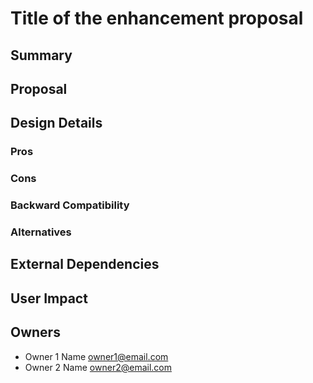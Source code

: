 # Title of the enhancement proposal

<!-- Add link to issue/epic if available -->

## Summary

<!-- Add brief summary of enhancement proposal. -->

## Proposal

<!-- Detailed information about the enhancement proposal. Add any subsections if needed. -->

## Design Details

<!-- Detailed design of the proposal. This should include any yamls, CRDs, data structures, APIs etc. Add/remove any subsections
if needed -->

### Pros
<!-- Benefits of going with this proposal  -->

### Cons
<!-- Drawbacks of going with this proposal. -->

### Backward Compatibility

<!-- Any backward compatibility concerns -->

### Alternatives

<!-- Any alternatives to consider with pros and cons, if applicable. -->

## External Dependencies

<!-- Any external dependencies this proposal may have -->

## User Impact

<!-- Optional. Any impact on users this change may have. -->

## Owners

<!-- Optional. List of owners for this enhancement proposal and its implementation -->
* Owner 1 Name <owner1@email.com>
* Owner 2 Name <owner2@email.com>
